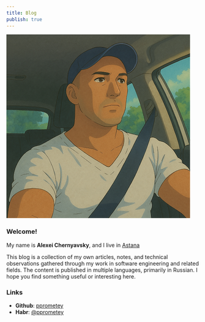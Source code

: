 ```yaml
---
title: Blog
publish: true
---
```


<div class="about-text">
  <img src="~attachments/index-1751607186542.png" alt="Alexei Chernyavsky" />
  <div>
	<h3>Welcome! </h3>
    <p>My name is <strong>Alexei Chernyavsky</strong>, and I live in <a href="https://en.wikipedia.org/wiki/Astana" target="blank">Astana</a></p>
    <p>This blog is a collection of my own articles, notes, and technical observations gathered through my work in software engineering and related fields. The content is published in multiple languages, primarily in Russian. I hope you find something useful or interesting here.</p>
  </div>
</div>

### Links

- **Github**: [pprometey](https://github.com/pprometey)
- **Habr**: [@pprometey](https://habr.com/ru/users/pprometey)
